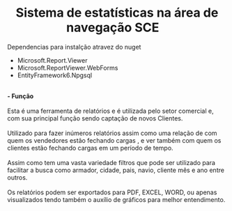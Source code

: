 <h1 style="text-align: center;">Sistema de estat&iacute;sticas na &aacute;rea de navega&ccedil;&atilde;o&nbsp;<strong>SCE</strong>&nbsp; &nbsp;</h1>
<p>Dependencias para instal&ccedil;&atilde;o atravez do nuget</p>
<ul>
<li>Microsoft.Report.Viewer</li>
<li>Microsoft.ReportViewer.WebForms</li>
<li>EntityFramework6.Npgsql</li>
</ul>
</hr>
<p>&nbsp;<br /><strong>- Fun&ccedil;&atilde;o<br /></strong><br />Esta &eacute; uma ferramenta de relat&oacute;rios e &eacute; utilizada pelo setor comercial e, com sua principal fun&ccedil;&atilde;o sendo capta&ccedil;&atilde;o de novos Clientes.<br /><br />Utilizado para fazer in&uacute;meros relat&oacute;rios assim como uma rela&ccedil;&atilde;o de com quem os vendedores est&atilde;o fechando cargas , e ver tamb&eacute;m com quem os clientes est&atilde;o fechando cargas em um per&iacute;odo de tempo.<br /><br />Assim como tem uma vasta variedade filtros que pode ser utilizado para facilitar a busca como armador, cidade, pais, navio, cliente m&ecirc;s e ano entre outros.<br /><br />Os relat&oacute;rios podem ser exportados para PDF, EXCEL, WORD, ou apenas visualizados tendo tamb&eacute;m o aux&iacute;lio de gr&aacute;ficos para melhor entendimento.</p>
<p>&nbsp;</p>
